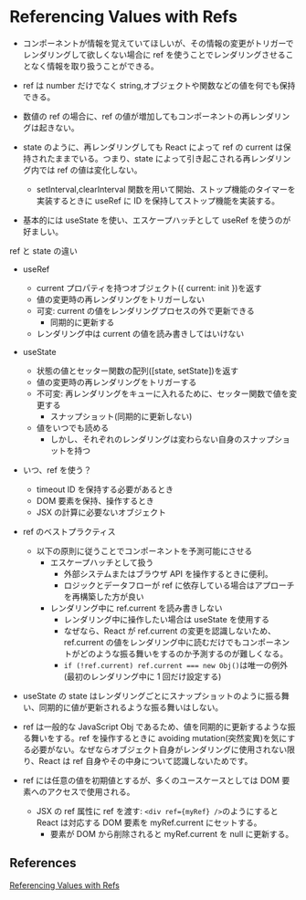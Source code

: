 # Referencing Values with Refs

- コンポーネントが情報を覚えていてほしいが、その情報の変更がトリガーでレンダリングして欲しくない場合に ref を使うことでレンダリングさせることなく情報を取り扱うことができる。

- ref は number だけでなく string,オブジェクトや関数などの値を何でも保持できる。

- 数値の ref の場合に、ref の値が増加してもコンポーネントの再レンダリングは起きない。

- state のように、再レンダリングしても React によって ref の current は保持されたままでいる。つまり、state によって引き起こされる再レンダリング内では ref の値は変化しない。

  - setInterval,clearInterval 関数を用いて開始、ストップ機能のタイマーを実装するときに useRef に ID を保持してストップ機能を実装する。

- 基本的には useState を使い、エスケープハッチとして useRef を使うのが好ましい。

ref と state の違い

- useRef

  - current プロパティを持つオブジェクト({ current: init })を返す
  - 値の変更時の再レンダリングをトリガーしない
  - 可変: current の値をレンダリングプロセスの外で更新できる
    - 同期的に更新する
  - レンダリング中は current の値を読み書きしてはいけない

- useState

  - 状態の値とセッター関数の配列([state, setState])を返す
  - 値の変更時の再レンダリングをトリガーする
  - 不可変: 再レンダリングをキューに入れるために、セッター関数で値を変更する
    - スナップショット(同期的に更新しない)
  - 値をいつでも読める
    - しかし、それぞれのレンダリングは変わらない自身のスナップショットを持つ

- いつ、ref を使う？

  - timeout ID を保持する必要があるとき
  - DOM 要素を保持、操作するとき
  - JSX の計算に必要ないオブジェクト

- ref のベストプラクティス

  - 以下の原則に従うことでコンポーネントを予測可能にさせる
    - エスケープハッチとして扱う
      - 外部システムまたはブラウザ API を操作するときに便利。
      - ロジックとデータフローが ref に依存している場合はアプローチを再構築した方が良い
    - レンダリング中に ref.current を読み書きしない
      - レンダリング中に操作したい場合は useState を使用する
      - なぜなら、React が ref.current の変更を認識しないため、ref.current の値をレンダリング中に読むだけでもコンポーネントがどのような振る舞いをするのか予測するのが難しくなる。
      - `if (!ref.current) ref.current === new Obj()`は唯一の例外(最初のレンダリング中に 1 回だけ設定する)

- useState の state はレンダリングごとにスナップショットのように振る舞い、同期的に値が更新されるような振る舞いはしない。
- ref は一般的な JavaScript Obj であるため、値を同期的に更新するような振る舞いをする。ref を操作するときに avoiding mutation(突然変異)を気にする必要がない。なぜならオブジェクト自身がレンダリングに使用されない限り、React は ref 自身やその中身について認識しないためです。

- ref には任意の値を初期値とするが、多くのユースケースとしては DOM 要素へのアクセスで使用される。
  - JSX の ref 属性に ref を渡す: `<div ref={myRef} />`のようにすると React は対応する DOM 要素を myRef.current にセットする。
    - 要素が DOM から削除されると myRef.current を null に更新する。

## References

[Referencing Values with Refs](https://react.dev/learn/referencing-values-with-refs)
